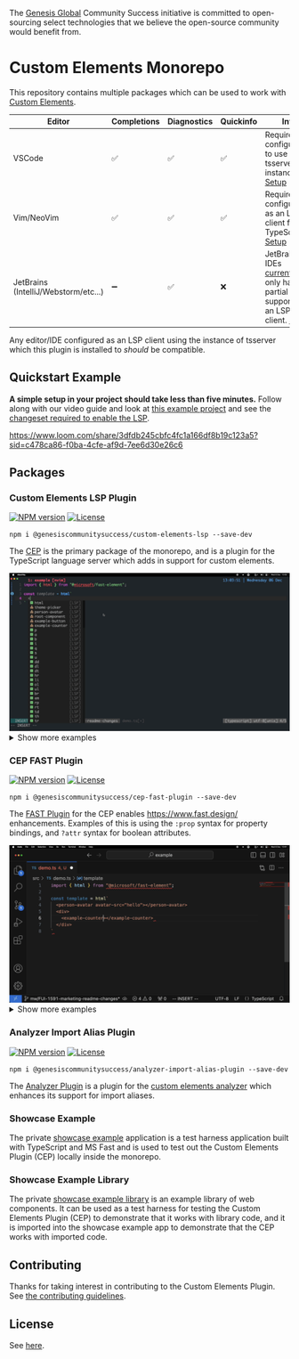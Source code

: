The [Genesis Global](https://genesis.global) Community Success initiative is committed to open-sourcing select technologies that we believe the open-source community would benefit from.

# Custom Elements Monorepo

This repository contains multiple packages which can be used to work with [Custom Elements](https://developer.mozilla.org/en-US/docs/Web/API/Web_components/Using_custom_elements).

| Editor | Completions | Diagnostics | Quickinfo | Info |
|---|---|---|---|---|
| VSCode | :white_check_mark: | :white_check_mark: | :white_check_mark: | Requires configuration to use local tsserver instance. [Setup](./packages/core/custom-elements-lsp/README.md#vscode) |
| Vim/NeoVim | :white_check_mark: | :white_check_mark: | :white_check_mark: | Requires configuration as an LSP client for TypeScript. [Setup](./packages/core/custom-elements-lsp/README.md#nvim) |
| JetBrains (IntelliJ/Webstorm/etc...) | :heavy_minus_sign: | :white_check_mark: | :x: | JetBrains IDEs [currently](https://youtrack.jetbrains.com/issue/WEB-62815/Ability-to-use-tsserver-to-implement-all-LSP-functionality-from-TypeScript) only have partial support as an LSP client. [Setup](./packages/core/custom-elements-lsp/README.md#jetbrains) |

Any editor/IDE configured as an LSP client using the instance of tsserver which this plugin is installed to _should_ be compatible.

## Quickstart Example

**A simple setup in your project should take less than five minutes.** Follow along with our video guide and look at [this example project](https://github.com/genesiscommunitysuccess/cep-setup-example) and see the [changeset required to enable the LSP](https://github.com/genesiscommunitysuccess/cep-setup-example/pull/2/files).

https://www.loom.com/share/3dfdb245cbfc4fc1a166df8b19c123a5?sid=c478ca86-f0ba-4cfe-af9d-7ee6d30e26c6

## Packages

### Custom Elements LSP Plugin
[![NPM version](https://img.shields.io/npm/v/@genesiscommunitysuccess/custom-elements-lsp)](https://www.npmjs.com/package/@genesiscommunitysuccess/custom-elements-lsp) [![License](https://img.shields.io/github/license/genesiscommunitysuccess/custom-elements-lsp)](https://github.com/genesiscommunitysuccess/custom-elements-lsp/blob/master/LICENSE)

```shell
npm i @genesiscommunitysuccess/custom-elements-lsp --save-dev
```

The [CEP](./packages/core/custom-elements-lsp/README.md) is the primary package of the monorepo, and is a plugin for the TypeScript language server which adds in support for custom elements.

<img src="./docs/custom-elements-lsp/vim_tagname_quicklook.gif" alt="Element Intellisense in NeoVim">
<details>
    <summary>Show more examples</summary>
    <br>
    <img src="./docs/custom-elements-lsp/base_ce_completion.gif" alt="Custom Element Completion">
    <img src="./docs/custom-elements-lsp/vim_ce.gif" alt="Custom Element in NeoVim">
    <img src="./docs/custom-elements-lsp/base_jump_to_definition.gif" alt="Jump to Definition">
</details>

### CEP FAST Plugin

[![NPM version](https://img.shields.io/npm/v/@genesiscommunitysuccess/cep-fast-plugin)](https://www.npmjs.com/package/@genesiscommunitysuccess/cep-fast-plugin) [![License](https://img.shields.io/github/license/genesiscommunitysuccess/custom-elements-lsp)](https://github.com/genesiscommunitysuccess/custom-elements-lsp/blob/master/LICENSE)

```shell
npm i @genesiscommunitysuccess/cep-fast-plugin --save-dev
```

The [FAST Plugin](./packages/core/cep-fast-plugin/README.md) for the CEP enables https://www.fast.design/ enhancements. Examples of this is using the `:prop` syntax for property bindings, and `?attr` syntax for boolean attributes.

<img src="./docs/cep-fast-plugin/fast_property_binding.gif" alt="Property Binding Autocompletion">
<details>
    <summary>Show more examples</summary>
    <br>
    <img src="./docs/cep-fast-plugin/fast_boolean_attr_binding.gif" alt="Boolean Attribute Binding Autocompletion">
    <img src="./docs/cep-fast-plugin/fast_event_binding.gif" alt="Event Binding Autocompletion">
    <img src="./docs/cep-fast-plugin/fast_quicklook.gif" alt="Quickinfo Extended Functionality">
</details>

### Analyzer Import Alias Plugin

[![NPM version](https://img.shields.io/npm/v/@genesiscommunitysuccess/analyzer-import-alias-plugin)](https://www.npmjs.com/package/@genesiscommunitysuccess/analyzer-import-alias-plugin) [![License](https://img.shields.io/github/license/genesiscommunitysuccess/custom-elements-lsp)](https://github.com/genesiscommunitysuccess/custom-elements-lsp/blob/master/LICENSE)

```shell
npm i @genesiscommunitysuccess/analyzer-import-alias-plugin --save-dev
```

The [Analyzer Plugin](./packages/core/analyzer-import-alias-plugin/README.md) is a plugin for the [custom elements analyzer](https://custom-elements-manifest.open-wc.org/analyzer/getting-started/) which enhances its support for import aliases.

### Showcase Example

The private [showcase example](./packages/showcase/example/README.md) application is a test harness application built with TypeScript and MS Fast and is used to test out the Custom Elements Plugin (CEP) locally inside the monorepo.

### Showcase Example Library

The private [showcase example library](./packages/showcase/example-lib/README.md) is an example library of web components. It can be used as a test harness for testing the Custom Elements Plugin (CEP) to demonstrate that it works with library code, and it is imported into the showcase example app to demonstrate that the CEP works with imported code.

## Contributing

Thanks for taking interest in contributing to the Custom Elements Plugin. See [the contributing guidelines](./CONTRIBUTING.md).

## License

See [here](./LICENSE).
